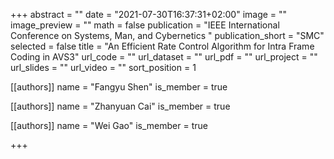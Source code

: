 +++
abstract = ""
date = "2021-07-30T16:37:31+02:00"
image = ""
image_preview = ""
math = false
publication = "IEEE International Conference on Systems, Man, and Cybernetics "
publication_short = "SMC"
selected = false
title = "An Efficient Rate Control Algorithm for Intra Frame Coding in AVS3"
url_code = ""
url_dataset = ""
url_pdf = ""
url_project = ""
url_slides = ""
url_video = ""
sort_position = 1

[[authors]]
    name = "Fangyu Shen"
    is_member = true

[[authors]]
    name = "Zhanyuan Cai"
    is_member = true

[[authors]]
    name = "Wei Gao"
    is_member = true

+++



